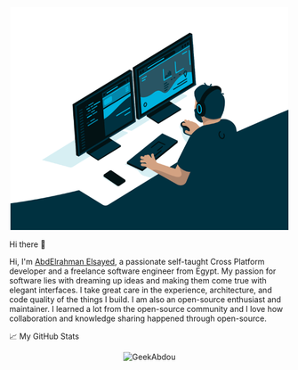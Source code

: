 <p align="center">

   <img src="https://raw.githubusercontent.com/GeekAbdou/GeekAbdou/main/code.gif" alt="programmer" width="500" height="400">
   
   <!-- <img src=" https://user-images.githubusercontent.com/43186742/103647974-ce378100-4f64-11eb-8c84-086bf7c62819.gif" alt="programmer" width="500" height="400"> -->
 
  
</p>
Hi there 👋

Hi, I'm [AbdElrahman Elsayed](https://www.linkedin.com/in/geekabdo/), a passionate self-taught Cross Platform developer and a freelance software engineer from Egypt. My passion for software lies with dreaming up ideas and making them come true with elegant interfaces. I take great care in the experience, architecture, and code quality of the things I build.
I am also an open-source enthusiast and maintainer. I learned a lot from the open-source community and I love how collaboration and knowledge sharing happened through open-source.



📈 My GitHub Stats

<p align="center"> <img src="https://github-readme-stats.vercel.app/api?username=GeekAbdou&show_icons=true&theme=gotham" alt="GeekAbdou" />
